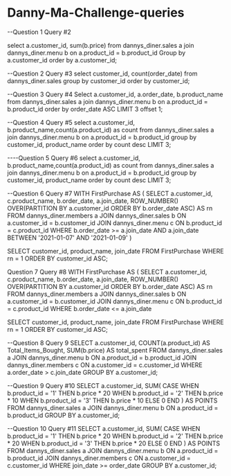 # Danny-Ma-Challenge-queries
--Question 1 Query #2

select  a.customer_id, sum(b.price) from dannys_diner.sales a
join dannys_diner.menu b on a.product_id = b.product_id
Group by a.customer_id
order by a.customer_id;

--Question 2 Query #3
select customer_id, count(order_date)
from dannys_diner.sales
group by customer_id
order by customer_id;

--Question 3 Query #4
Select a.customer_id, a.order_date, b.product_name
from dannys_diner.sales a join dannys_diner.menu b 
on a.product_id = b.product_id 
order by order_date ASC
LIMIT 3 offset 1;

--Question 4 Query #5
select a.customer_id, b.product_name,count(a.product_id) as count
from dannys_diner.sales a join dannys_diner.menu b
on a.product_id = b.product_id
group by customer_id,
         product_name
order by count desc
LIMIT 3;

----Question 5 Query #6
select a.customer_id, b.product_name,count(a.product_id) as count
from dannys_diner.sales a join dannys_diner.menu b
on a.product_id = b.product_id
group by customer_id,
         product_name
order by count desc
LIMIT 3;


--Question 6 Query #7
WITH FirstPurchase AS (
    SELECT 
        a.customer_id, 
        c.product_name, 
        b.order_date, 
        a.join_date,
        ROW_NUMBER() OVER(PARTITION BY a.customer_id ORDER BY b.order_date ASC) AS rn
    FROM 
        dannys_diner.members a
    JOIN 
        dannys_diner.sales b 
    ON 
        a.customer_id = b.customer_id
    JOIN 
        dannys_diner.menu c 
    ON 
        b.product_id = c.product_id
    WHERE 
        b.order_date >= a.join_date
        AND a.join_date BETWEEN '2021-01-07' AND '2021-01-09'
)

SELECT 
    customer_id, 
    product_name, 
    join_date
FROM 
    FirstPurchase
WHERE 
    rn = 1
ORDER BY 
    customer_id ASC;

Question 7 Query #8
WITH FirstPurchase AS (
    SELECT 
        a.customer_id, 
        c.product_name, 
        b.order_date, 
        a.join_date,
        ROW_NUMBER() OVER(PARTITION BY a.customer_id ORDER BY b.order_date ASC) AS rn
    FROM 
        dannys_diner.members a
    JOIN 
        dannys_diner.sales b 
    ON 
        a.customer_id = b.customer_id
    JOIN 
        dannys_diner.menu c 
    ON 
        b.product_id = c.product_id
    WHERE 
        b.order_date <= a.join_date
        

SELECT 
    customer_id, 
    product_name, 
    join_date
FROM 
    FirstPurchase
WHERE 
    rn = 1
ORDER BY 
    customer_id ASC;

--Question 8 Query 9
SELECT 
     a.customer_id,
     COUNT(a.product_id) AS Total_Items_Bought,
     SUM(b.price) AS total_spent
FROM 
     dannys_diner.sales a
JOIN 
     dannys_diner.menu b
ON 
     a.product_id = b.product_id
JOIN 
     dannys_diner.members c
ON 
     a.customer_id = c.customer_id
WHERE 
     a.order_date > c.join_date
GROUP BY
     a.customer_id;

--Question 9 Query #10
SELECT 
    a.customer_id, 
    SUM(
        CASE 
            WHEN b.product_id = '1' THEN b.price * 20
            WHEN b.product_id = '2' THEN b.price * 10
            WHEN b.product_id = '3' THEN b.price * 10
            ELSE 0
        END
    ) AS POINTS
FROM 
    dannys_diner.sales a 
JOIN 
    dannys_diner.menu b
ON 
    a.product_id = b.product_id
GROUP BY 
    a.customer_id;

--Question 10 Query #11
SELECT 
    a.customer_id, 
    SUM(
        CASE 
            WHEN b.product_id = '1' THEN b.price * 20
            WHEN b.product_id = '2' THEN b.price * 20
            WHEN b.product_id = '3' THEN b.price * 20
            ELSE 0
        END
    ) AS POINTS
FROM 
    dannys_diner.sales a 
JOIN 
    dannys_diner.menu b
ON 
    a.product_id = b.product_id
JOIN dannys_diner.members c
ON a.customer_id = c.customer_id 
WHERE join_date >= order_date
GROUP BY 
    a.customer_id;



